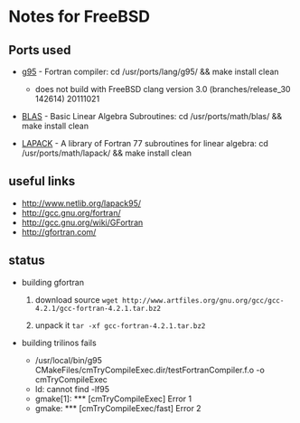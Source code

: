 Notes for FreeBSD
=================

Ports used
----------
- [g95](http://www.freshports.org/lang/g95/) - Fortran compiler: cd /usr/ports/lang/g95/ && make install clean

  - does not build with FreeBSD clang version 3.0 (branches/release_30 142614) 20111021
  
- [BLAS](http://www.freshports.org/math/blas/) - Basic Linear Algebra Subroutines: cd /usr/ports/math/blas/ && make install clean
- [LAPACK](http://www.freshports.org/math/lapack/) - A library of Fortran 77 subroutines for linear algebra: cd /usr/ports/math/lapack/ && make install clean

useful links
------------

- http://www.netlib.org/lapack95/
- http://gcc.gnu.org/fortran/
- http://gcc.gnu.org/wiki/GFortran
- http://gfortran.com/

status
------

- building gfortran

  1. download source
  ```wget http://www.artfiles.org/gnu.org/gcc/gcc-4.2.1/gcc-fortran-4.2.1.tar.bz2```

  2. unpack it
  ```tar -xf gcc-fortran-4.2.1.tar.bz2```

- building trilinos fails

  - /usr/local/bin/g95 CMakeFiles/cmTryCompileExec.dir/testFortranCompiler.f.o -o cmTryCompileExec
  - ld: cannot find -lf95
  - gmake[1]: *** [cmTryCompileExec] Error 1
  - gmake: *** [cmTryCompileExec/fast] Error 2
